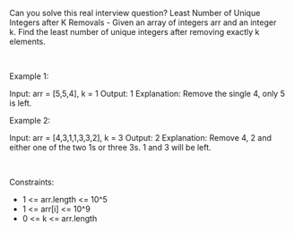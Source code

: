 Can you solve this real interview question? Least Number of Unique Integers after K Removals - Given an array of integers arr and an integer k. Find the least number of unique integers after removing exactly k elements.

 

Example 1:


Input: arr = [5,5,4], k = 1
Output: 1
Explanation: Remove the single 4, only 5 is left.


Example 2:


Input: arr = [4,3,1,1,3,3,2], k = 3
Output: 2
Explanation: Remove 4, 2 and either one of the two 1s or three 3s. 1 and 3 will be left.

 

Constraints:

 * 1 <= arr.length <= 10^5
 * 1 <= arr[i] <= 10^9
 * 0 <= k <= arr.length